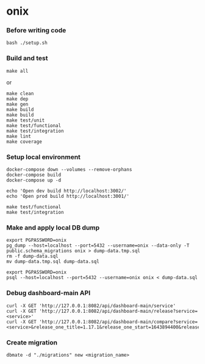 # onix

### Before writing code

```shell
bash ./setup.sh
```

### Build and test

```shell
make all
```

or 

```shell
make clean
make dep
make gen
make build
make build
make test/unit
make test/functional
make test/integration
make lint
make coverage
```

### Setup local environment

```shell
docker-compose down --volumes --remove-orphans
docker-compose build
docker-compose up -d

echo 'Open dev build http://localhost:3002/'
echo 'Open prod build http://localhost:3001/'

make test/functional
make test/integration

```

### Make and apply local DB dump

```shell
export PGPASSWORD=onix
pg_dump --host=localhost --port=5432 --username=onix --data-only -T public.schema_migrations onix > dump-data.tmp.sql
rm -f dump-data.sql
mv dump-data.tmp.sql dump-data.sql
```

```shell
export PGPASSWORD=onix
psql --host=localhost --port=5432 --username=onix onix < dump-data.sql
```


### Debug dashboard-main API

```shell
curl -X GET 'http://127.0.0.1:8082/api/dashboard-main/service'
curl -X GET 'http://127.0.0.1:8082/api/dashboard-main/release?service=<service>'
curl -X GET 'http://127.0.0.1:8082/api/dashboard-main/compare?service=<service>&release_one_title=1.17.1&release_one_start=1643894400&release_two_title=1.19.0&release_two_start=1643894940&period=1h'
```

### Create migration

```shell
dbmate -d "./migrations" new <migration_name>
```
